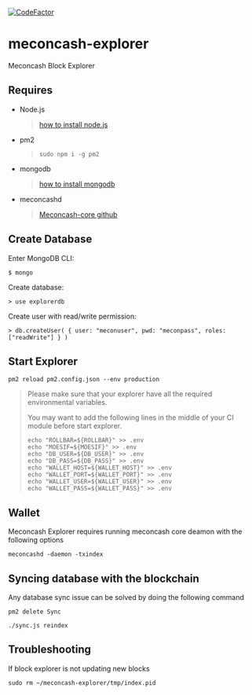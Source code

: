 [![CodeFactor](https://www.codefactor.io/repository/github/mecon-coin/meconcash-explorer/badge)](https://www.codefactor.io/repository/github/mecon-coin/meconcash-explorer)

# meconcash-explorer

Meconcash Block Explorer

## Requires

- Node.js

  > [how to install node.js](https://nodejs.org/en/download/package-manager/)

- pm2

  > `sudo npm i -g pm2`

- mongodb

  > [how to install mongodb](https://docs.mongodb.com/manual/installation/)

- meconcashd

  > [Meconcash-core github](https://github.com/mecon-coin/meconcash-core)

## Create Database

Enter MongoDB CLI:

`$ mongo`

Create database:

`> use explorerdb`

Create user with read/write permission:

`> db.createUser( { user: "meconuser", pwd: "meconpass", roles: ["readWrite"] } )`

## Start Explorer

`pm2 reload pm2.config.json --env production`

> Please make sure that your explorer have all the required environmental variables.
>
> You may want to add the following lines in the middle of your CI module before start explorer.
>
> ```shell
> echo "ROLLBAR=${ROLLBAR}" >> .env
> echo "MOESIF=${MOESIF}" >> .env
> echo "DB_USER=${DB_USER}" >> .env
> echo "DB_PASS=${DB_PASS}" >> .env
> echo "WALLET_HOST=${WALLET_HOST}" >> .env
> echo "WALLET_PORT=${WALLET_PORT}" >> .env
> echo "WALLET_USER=${WALLET_USER}" >> .env
> echo "WALLET_PASS=${WALLET_PASS}" >> .env
> ```

## Wallet

Meconcash Explorer requires running meconcash core deamon with the following options

`meconcashd -daemon -txindex`

## Syncing database with the blockchain

Any database sync issue can be solved by doing the following command

`pm2 delete Sync`

`./sync.js reindex`

## Troubleshooting

If block explorer is not updating new blocks

`sudo rm ~/meconcash-explorer/tmp/index.pid`
